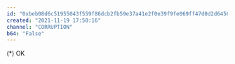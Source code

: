 ```yaml
---
id: "0xbeb08d6c51955043f559f86dcb2fb59e37a41e2f0e39f9fe069ff47d0d2d6456"
created: "2021-11-19 17:50:16"
channel: "CORRUPTION"
b64: "False"
---
```


(*) OK